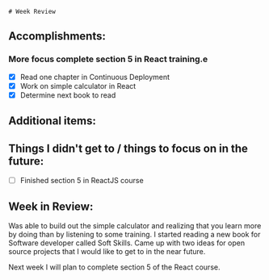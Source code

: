     # Week Review

## Accomplishments:
### More focus complete section 5 in React training.e  
- [x] Read one chapter in Continuous Deployment
- [x] Work on simple calculator in React
- [x] Determine next book to read

## Additional items:

## Things I didn't get to / things to focus on in the future:
- [ ] Finished section 5 in ReactJS course

## Week in Review:
Was able to build out the simple calculator and realizing that you learn more by doing than by listening to some training. I started reading a new book for Software developer called Soft Skills. Came up with two ideas for open source projects that I would like to get to in the near future.

Next week I will plan to complete section 5 of the React course.  
